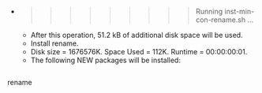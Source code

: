 * >>>>>>>>> Running inst-min-con-rename.sh ...
  * After this operation, 51.2 kB of additional disk space will be used.
  * Install rename.
  * Disk size = 1676576K. Space Used = 112K. Runtime = 00:00:00:01.
  * The following NEW packages will be installed:
  ```bash
rename
  ```
